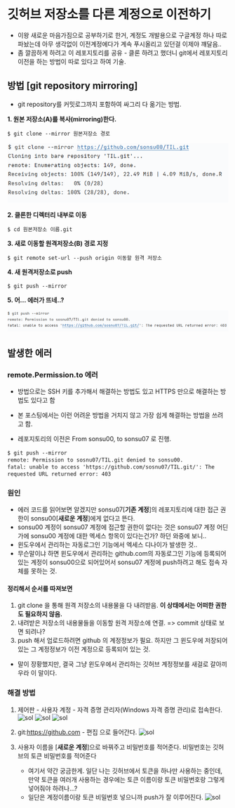 # 깃허브 저장소를 다른 계정으로 이전하기 

- 이왕 새로운 마음가짐으로 공부하기로 한거, 계정도 개발용으로 구글계정 하나 따로 파놨는데 아무 생각없이 이전계정에다가 계속 푸시올리고 있던걸 이제야 꺠달음..
- 좀 깔끔하게 하려고 이 레포지토리를 공유 - 클론 하려고 했더니 git에서 레포지토리 이전을 하는 방법이 따로 있다고 하여 기술. 

## 방법 [git repository mirroring]

- git repository를 커밋로그까지 포함하여 싸그리 다 옮기는 방법. 

**1. 원본 저장소(A)를 복사(mirroring)한다.**

   ```linux
   $ git clone --mirror 원본저장소 경로
   ```
   ![img.png](img/git_clone_mirroring.png)
   
**2. 클론한 디렉터리 내부로 이동**

```linux
$ cd 원본저장소 이름.git
```

**3. 새로 이동할 원격저장소(B) 경로 지정**

```linux
$ git remote set-url --push origin 이동할 원격 저장소
```

**4. 새 원격저장소로 push**

```linux
$ git push --mirror
```

**5. 어... 에러가 뜨네..?**

![img_1.png](img/git_clone_mirroring_error.png)

## 발생한 에러 

### remote.Permission.to 에러

- 방법으로는 SSH 키를 추가해서 해결하는 방법도 있고 HTTPS 만으로 해결하는 방법도 있다고 함
- 본 포스팅에서는 이런 어려운 방법을 거치지 않고 가장 쉽게 해결하는 방법을 쓰려고 함. 

- 레포지토리의 이전은 From sonsu00, to sonsu07 로 진행.

```linux
$ git push --mirror
remote: Permission to sosnu07/TIL.git denied to sonsu00.
fatal: unable to access 'https://github.com/sosnu07/TIL.git/': The requested URL returned error: 403
```

### 원인

- 에러 코드를 읽어보면 알겠지만 sonsu07[**기존 계정**]의 레포지토리에 대한 접근 권한이 sonsu00[**새로운 계정**]에게 없다고 뜬다.  
- sonsu00 계정이 sonsu07 계정에 접근할 권한이 없다는 것은 sonsu07 계정 어딘가에 sonsu00 계정에 대한 엑세스 항목이 있다는건가? 하던 와중에 보니..
- 윈도우에서 관리하는 자동로그인 기능에서 엑세스 디나이가 발생한 것..
- 무슨말이냐 하면 윈도우에서 관리하는 github.com의 자동로그인 기능에 등록되어있는 계정이 sonsu00으로 되어있어서 sonsu07 계정에 push하려고 해도 접속 자체를 못하는 것. 

#### 정리해서 순서를 따져보면
  1. git clone 을 통해 원격 저장소의 내용물을 다 내려받음. **이 상태에서는 어떠한 권한도 필요하지 않음.**
  2. 내려받은 저장소의 내용물들을 이동할 원격 저장소에 연결. => commit 상태로 보면 되려나?
  3. push 해서 업로드하려면 github 의 계정정보가 필요. 하지만 그 윈도우에 저장되어 있는 그 계정정보가 이전 계정으로 등록되어 있는 것. 


- 말이 장황했지만, 결국 그냥 윈도우에서 관리하는 깃허브 계정정보를 새걸로 갈아끼우라 이 말이다. 

### 해결 방법
1. 제어판 - 사용자 계정 - 자격 증명 관리자(Windows 자격 증명 관리)로 접속한다.
    ![sol](https://t1.daumcdn.net/cfile/tistory/99B5E33359E5BFEF0A)
    ![sol](https://t1.daumcdn.net/cfile/tistory/991DCE3359E5BFF01D)
    ![sol](https://t1.daumcdn.net/cfile/tistory/9958763359E5BFF015)
    

2. git:https://github.com - 편집 으로 들어간다.
   ![sol](https://t1.daumcdn.net/cfile/tistory/99FCFD3359E5BFF102)


3. 사용자 이름을 [**새로운 계정**]으로 바꿔주고 비밀번호를 적어준다. 비밀번호는 깃허브의 토큰 비밀번호를 적어준다
   - 여기서 약간 궁금한게. 일단 나는 깃허브에서 토큰을 하나만 사용하는 중인데, 만약 토큰을 여러개 사용하는 경우에는 토큰 이름이랑 토큰 비밀번호랑 그렇게 넣어줘야 하려나...?
   - 일단은 계정이름이랑 토큰 비밀번호 넣으니까 push가 잘 이루어진다.
   ![sol](https://t1.daumcdn.net/cfile/tistory/99221C3359E5BFF11C)